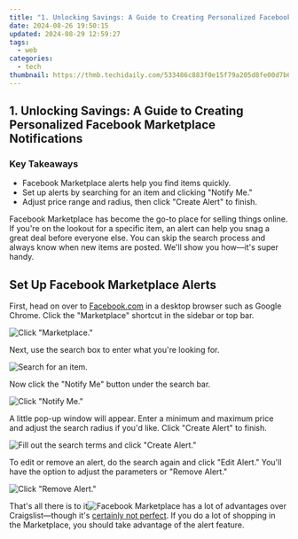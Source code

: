 ```yaml
---
title: "1. Unlocking Savings: A Guide to Creating Personalized Facebook Marketplace Notifications"
date: 2024-08-26 19:50:15
updated: 2024-08-29 12:59:27
tags:
  - web
categories:
  - tech
thumbnail: https://thmb.techidaily.com/533486c883f0e15f79a205d8fe00d7b629c80c76eca7c3b378cb3f9eeb4c0bbe.jpg
---
```


## 1. Unlocking Savings: A Guide to Creating Personalized Facebook Marketplace Notifications

### Key Takeaways

* Facebook Marketplace alerts help you find items quickly.
* Set up alerts by searching for an item and clicking "Notify Me."
* Adjust price range and radius, then click "Create Alert" to finish.

 Facebook Marketplace has become the go-to place for selling things online. If you're on the lookout for a specific item, an alert can help you snag a great deal before everyone else. You can skip the search process and always know when new items are posted. We'll show you how—it's super handy.

##  Set Up Facebook Marketplace Alerts

 First, head on over to [Facebook.com](https://www.facebook.com/) in a desktop browser such as Google Chrome. Click the "Marketplace" shortcut in the sidebar or top bar.

![Click "Marketplace."](https://static1.howtogeekimages.com/wordpress/wp-content/uploads/2022/07/2022-07-20_16-06-20.jpg) 

 Next, use the search box to enter what you're looking for.

![Search for an item.](https://static1.howtogeekimages.com/wordpress/wp-content/uploads/2022/07/2022-07-20_16-11-28.jpg) 

 Now click the "Notify Me" button under the search bar.

![Click "Notify Me."](https://static1.howtogeekimages.com/wordpress/wp-content/uploads/2022/07/2022-07-20_16-09-29.jpg) 

 A little pop-up window will appear. Enter a minimum and maximum price and adjust the search radius if you'd like. Click "Create Alert" to finish.

![Fill out the search terms and click "Create Alert."](https://static1.howtogeekimages.com/wordpress/wp-content/uploads/2022/07/2022-07-20_16-12-27.jpg) 

 To edit or remove an alert, do the search again and click "Edit Alert." You'll have the option to adjust the parameters or "Remove Alert."

![Click "Remove Alert."](https://static1.howtogeekimages.com/wordpress/wp-content/uploads/2022/07/2022-07-20_16-16-57.jpg) 

 That's all there is to it![Facebook Marketplace has a lot of advantages](https://extra-guidance.techidaily.com/masterful-marketing-essential-expressions-for-professionals-for-2024/) over Craigslist—though it's [certainly not perfect](https://fox-access.techidaily.com/updated-transform-overload-into-order-with-skillful-tiktok-saves-edits-for-2024/). If you do a lot of shopping in the Marketplace, you should take advantage of the alert feature.

<ins class="adsbygoogle"
     style="display:block"
     data-ad-format="autorelaxed"
     data-ad-client="ca-pub-7571918770474297"
     data-ad-slot="1223367746"></ins>



<ins class="adsbygoogle"
     style="display:block"
     data-ad-client="ca-pub-7571918770474297"
     data-ad-slot="8358498916"
     data-ad-format="auto"
     data-full-width-responsive="true"></ins>
